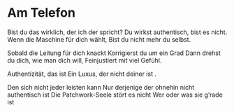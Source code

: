 # Am Telefon

Bist du das wirklich, der ich der spricht?
Du wirkst authentisch, bist es nicht.
Wenn die Maschine für dich wählt,
Bist du nicht mehr du selbst.

Sobald die Leitung für dich knackt
Korrigierst du um ein Grad
Dann drehst du dich, wie man dich will,
Feinjustiert mit viel Gefühl.

Authentizität, das ist
Ein Luxus, der nicht deiner ist .

Den sich nicht jeder leisten kann
Nur derjenige der ohnehin nicht authentisch ist
Die Patchwork-Seele stört es nicht
Wer oder was sie g’rade ist
